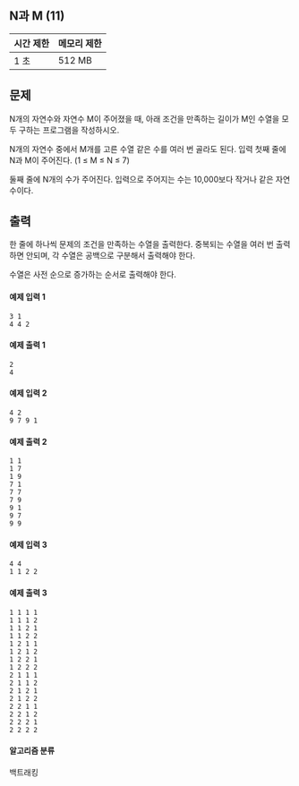 ## N과 M (11)
|시간 제한|메모리 제한|
| --- | --- |
|1 초|512 MB|

## 문제
N개의 자연수와 자연수 M이 주어졌을 때, 아래 조건을 만족하는 길이가 M인 수열을 모두 구하는 프로그램을 작성하시오.

N개의 자연수 중에서 M개를 고른 수열
같은 수를 여러 번 골라도 된다.
입력
첫째 줄에 N과 M이 주어진다. (1 ≤ M ≤ N ≤ 7)

둘째 줄에 N개의 수가 주어진다. 입력으로 주어지는 수는 10,000보다 작거나 같은 자연수이다.

## 출력
한 줄에 하나씩 문제의 조건을 만족하는 수열을 출력한다. 중복되는 수열을 여러 번 출력하면 안되며, 각 수열은 공백으로 구분해서 출력해야 한다.

수열은 사전 순으로 증가하는 순서로 출력해야 한다.

#### 예제 입력 1 
```
3 1
4 4 2
```
#### 예제 출력 1 
```
2
4
```

#### 예제 입력 2 
```
4 2
9 7 9 1
```
#### 예제 출력 2 
```
1 1
1 7
1 9
7 1
7 7
7 9
9 1
9 7
9 9
```

#### 예제 입력 3 
```
4 4
1 1 2 2
```
#### 예제 출력 3 
```
1 1 1 1
1 1 1 2
1 1 2 1
1 1 2 2
1 2 1 1
1 2 1 2
1 2 2 1
1 2 2 2
2 1 1 1
2 1 1 2
2 1 2 1
2 1 2 2
2 2 1 1
2 2 1 2
2 2 2 1
2 2 2 2
```

#### 알고리즘 분류

백트래킹